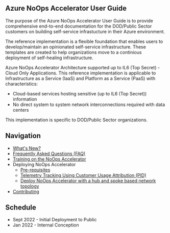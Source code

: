 <!-- markdownlint-disable -->
## Azure NoOps Accelerator User Guide
<!-- markdownlint-restore -->

The purpose of the Azure NoOps Accelerator User Guide is to provide comprehensive end-to-end documentation for the DOD/Public Sector customers on building self-service infrastucture in their Azure environment.

The reference implementation is a flexible foundation that enables users to develop/maintain an opinionated self-service infrastructure. These templates are created to help organizations move to a continious deployment of self-healing infrastructure.

Azure NoOps Accelerator Architecture supported up to IL6 (Top Secret) - Cloud Only Applications. This reference implementation is applicable to Infrastructure as a Service (IaaS) and Platform as a Service (PaaS) with characteristics:

* Cloud-based services hosting sensitive (up to IL6 (Top Secret)) information
* No direct system to system network interconnections required with data centers

This implementation is specific to DOD/Public Sector organizations.

## Navigation

* [What's New?](https://github.com/Azure/NoOpsAccelerator/wiki/Whats-new)
* [Frequently Asked Questions (FAQ)](https://github.com/Azure/NoOpsAccelerator/wiki/FAQ)
* [Training on the NoOps Accelerator](https://github.com/Azure/NoOpsAccelerator/wiki/Training)
* Deploying NoOps Accelerator
  * [Pre-requisites](https://github.com/Azure/NoOpsAccelerator/wiki/Deploying-NoOps-Accelerator-Pre-requisites)
  * [Telemetry Tracking Using Customer Usage Attribution (PID)](https://github.com/Azure/NoOpsAccelerator/wiki/Deploying-NoOps-Accelerator-CustomerUsage)
  * [Deploy NoOps Accelerator with a hub and spoke based network topology](https://github.com/Azure/NoOpsAccelerator/wiki/Deploying-NoOps-Accelerator-HubAndSpoke)  
* [Contributing](https://github.com/Azure/NoOpsAccelerator/wiki/NoOpsAccelerator-Contribution)

## Schedule

* Sept 2022 - Initial Deployment to Public
* Jan 2022 - Internal Conception
